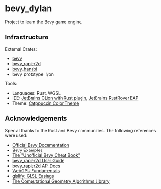 # bevy_dylan
<p>
Project to learn the Bevy game engine.
</p>

## Infrastructure

<p>External Crates:
    <ul>
        <li><a href="https://crates.io/crates/bevy">bevy</a> </li>
        <li><a href="https://crates.io/crates/bevy_rapier2d">bevy_rapier2d</a> </li>
        <li><a href="https://crates.io/crates/bevy_hanabi">bevy_hanabi</a> </li>
        <li><a href="https://crates.io/crates/bevy_prototype_lyon">bevy_prototype_lyon</a> </li>
    </ul>

<p>Tools:
    <ul>
        <li>Languages: <a href="https://www.rust-lang.org/">Rust</a>, <a href="https://www.w3.org/TR/WGSL/">WGSL</a></li>
        <li>IDE: <a href="https://www.jetbrains.com/clion/">JetBrains CLion with Rust plugin</a>, <a href="https://www.jetbrains.com/rust/">JetBrains RustRover EAP</a></li>
        <li>Theme:  <a href="https://github.com/catppuccin/catppuccin">Catppuccin Color Theme</a></li>
    </ul>


## Acknowledgements

<p>Special thanks to the Rust and Bevy communities. The following references were used:<br>
<ul> 
    <li><a href="https://docs.rs/bevy/latest/bevy/">Official Bevy Documentation</a></li>
    <li><a href="https://bevyengine.org/examples/">Bevy Examples</a></li>
    <li><a href="https://bevy-cheatbook.github.io/">The "Unofficial Bevy Cheat Book"</a></li>
    <li><a href="https://rapier.rs/docs/user_guides/bevy_plugin/getting_started_bevy">bevy_rapier2d User Guide</a></li>
    <li><a href="https://docs.rs/bevy_rapier2d/latest/bevy_rapier2d/">bevy_rapier2d API Docs</a></li>
    <li><a href="https://webgpufundamentals.org/">WebGPU Fundamentals</a></li>
    <li><a href="https://github.com/glslify/glsl-easings">glslify: GLSL Easings</a></li>
    <li><a href="https://doc.cgal.org/latest/Manual/packages.html#PartPolygons">The Computational Geometry Algorithms Library</a></li>
</ul>
